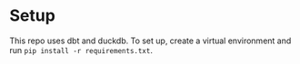 # Setup

This repo uses dbt and duckdb. To set up, create a virtual environment and run `pip install -r requirements.txt`.

